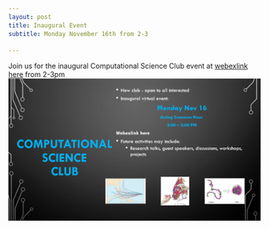 ```yaml
---
layout: post
title: Inaugural Event
subtitle: Monday November 16th from 2-3

---
```

Join us for the inaugural Computational Science Club event at [webexlink here](webex.com) from 2-3pm
![](/assets/img/flier.png)
